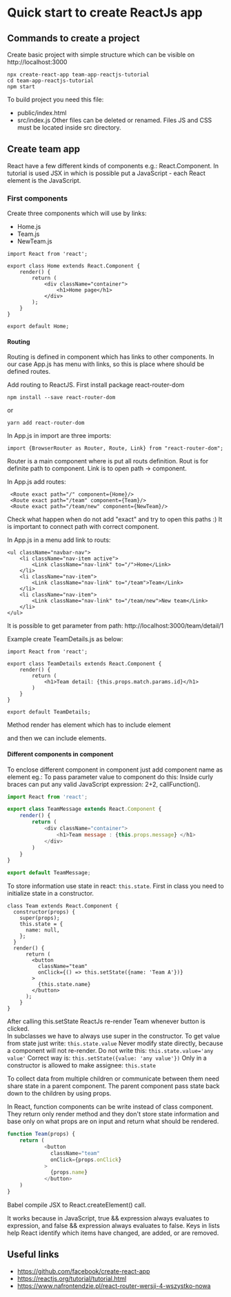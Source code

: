 # Quick start to create ReactJs app

## Commands to create a project

Create basic project with simple structure which can be visible on http://localhost:3000
```angular2html
npx create-react-app team-app-reactjs-tutorial
cd team-app-reactjs-tutorial
npm start
```

To build project you need this file:
- public/index.html
- src/index.js
Other files can be deleted or renamed. Files JS and CSS must be located inside src directory.

## Create team app
React have a few different kinds of components e.g.: React.Component.
In tutorial is used JSX in which is possible put a JavaScript - each React element is the JavaScript.

### First components
Create three components which will use by links:
- Home.js
- Team.js
- NewTeam.js 

```angular2html
import React from 'react';

export class Home extends React.Component {
    render() {
        return (
            <div className="container">
                <h1>Home page</h1>
            </div>
        );
    }
}

export default Home;
```
#### Routing
Routing is defined in component which has links to other components. In our case App.js has menu with links, so this is 
place where should be defined routes. 

Add routing to ReactJS. First install package react-router-dom
```angular2html
npm install --save react-router-dom
```
or 
```angular2html
yarn add react-router-dom
```

In App.js in import are three imports:
```angular2html
import {BrowserRouter as Router, Route, Link} from "react-router-dom";
```
Router is a main component where is put all routs definition. 
Rout is for definite path to component. 
Link is to open path -> component. 

In App.js add routes:
```angular2html
 <Route exact path="/" component={Home}/>
 <Route exact path="/team" component={Team}/>
 <Route exact path="/team/new" component={NewTeam}/>
``` 
Check what happen when do not add "exact" and try to open this paths :) It is important to connect path with correct component. 

In App.js in a menu add link to routs:
```angular2html
<ul className="navbar-nav">
    <li className="nav-item active">
        <Link className="nav-link" to="/">Home</Link>
    </li>
    <li className="nav-item">
        <Link className="nav-link" to="/team">Team</Link>
    </li>
    <li className="nav-item">
        <Link className="nav-link" to="/team/new">New team</Link>
    </li>
</ul>
```

It is possible to get parameter from path: http://localhost:3000/team/detail/1

Example create TeamDetails.js as below:
```angular2html
import React from 'react';

export class TeamDetails extends React.Component {
    render() {
        return (
            <h1>Team detail: {this.props.match.params.id}</h1>
        )
    }
}

export default TeamDetails;
```

Method render has <Router> element which has to include element <div> and then we can include <Route> elements. 

#### Different components in component

To enclose different component in component just add component name as element eg.: <TeamMessage/>
To pass parameter value to component do this: <TeamMessage message='Hi' />
Inside curly braces can put any valid JavaScript expression: 2+2, callFunction().

```javascript 1.8
import React from 'react';

export class TeamMessage extends React.Component {
    render() {
        return (
            <div className="container">
                <h1>Team message : {this.props.message} </h1>
            </div>
        )
    }
}

export default TeamMessage;
```

To store information use state in react: ```this.state```. First in class you need to initialize state in a constructor.
```
class Team extends React.Component {
  constructor(props) {
    super(props);
    this.state = {
      name: null,
    };
  }
  render() {
      return (
        <button
          className="team"
          onClick={() => this.setState({name: 'Team A'})}
        >
          {this.state.name}
        </button>
      );
    }
}
```

After calling this.setState ReactJs re-render Team whenever button is clicked.  
In subclasses we have to always use super in the constructor. To get value from state just write: ```this.state.value```
Never modify state directly, because a component will not re-render. Do not write this: ```this.state.value='any value'``` 
Correct way is: ```this.setState({value: 'any value'})```
Only in a constructor is allowed to make assignee: ```this.state```

To collect data from multiple children or communicate between them need share state in a parent component. The parent 
component pass state back down to the children by using props. 

In React, function components can be write instead of class component. They return only render method 
and they don't store state information and base only on what props are on input and return what should be rendered. 

```javascript 1.8
function Team(props) {
    return (
            <button
              className="team"
              onClick={props.onClick}
            >
              {props.name}
            </button>
    )
}

```
Babel compile JSX to React.createElement() call. 

It works because in JavaScript, true && expression always evaluates to expression, and false && expression always evaluates to false.
Keys in lists help React identify which items have changed, are added, or are removed. 
 
## Useful links
- https://github.com/facebook/create-react-app 
- https://reactjs.org/tutorial/tutorial.html
- https://www.nafrontendzie.pl/react-router-wersji-4-wszystko-nowa

